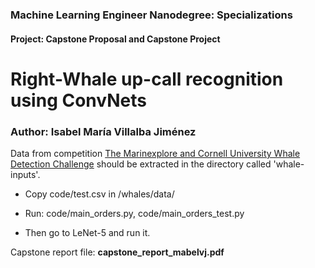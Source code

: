 ### Machine Learning Engineer Nanodegree: Specializations
#### Project: Capstone Proposal and Capstone Project

Right-Whale up-call recognition using ConvNets
===========
### Author: Isabel María Villalba Jiménez

Data from competition [The Marinexplore and Cornell University Whale Detection Challenge](https://www.kaggle.com/c/whale-detection-challenge) should be extracted in the directory called 'whale-inputs'.

- Copy code/test.csv in /whales/data/
- Run: code/main_orders.py, code/main_orders_test.py

- Then go to LeNet-5 and run it.

Capstone report file: **capstone\_report\_mabelvj.pdf**
